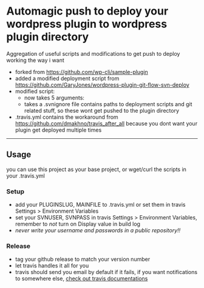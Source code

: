 # Automagic push to deploy your wordpress plugin to wordpress plugin directory

Aggregation of useful scripts and modifications to get push to deploy working the way i want 

- forked from https://github.com/wp-cli/sample-plugin
- added a modified deployment script from https://github.com/GaryJones/wordpress-plugin-git-flow-svn-deploy
- modified script:
    - now takes 5 arguments: <Plugin Slug> <Main File> <Tag Version> <SVN Username> <SVN Password>
    - takes a .svnignore file contains paths to deployment scripts and git related stuff, so these wont get pushed to the plugin directory
- .travis.yml contains the workaround from https://github.com/dmakhno/travis_after_all because you dont want your plugin get deployed multiple times

---

## Usage
you can use this project as your base project, or wget/curl the scripts in your .travis.yml

### Setup
- add your PLUGINSLUG, MAINFILE to .travis.yml or set them in travis Settings > Environment Variables
- set your SVNUSER, SVNPASS in travis Settings > Environment Variables, remember to *not* turn on Display value in build log
- *never write your username and passwords in a public repository!!*

### Release
- tag your github release to match your version number
- let travis handles it all for you
- travis should send you email by default if it fails, if you want notifications to somewhere else, [check out travis documentations](https://docs.travis-ci.com/user/notifications/)